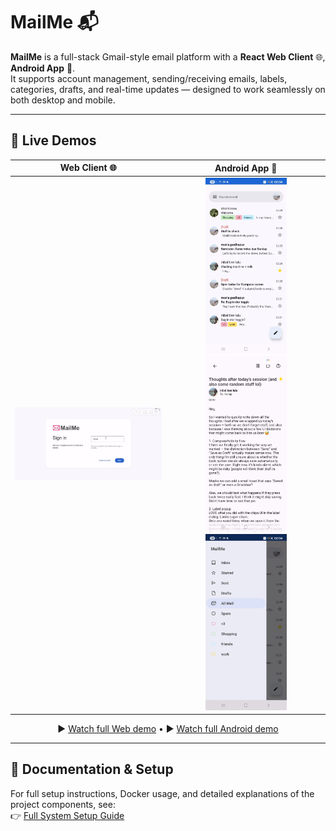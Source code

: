 # MailMe 📬

**MailMe** is a full-stack Gmail-style email platform with a **React Web Client** 🌐, **Android App** 📱.  
It supports account management, sending/receiving emails, labels, categories, drafts, and real-time updates — designed to work seamlessly on both desktop and mobile.

---

## 🎥 Live Demos


| Web Client 🌐 | Android App 📱 |
|:-------------:|:--------------:|
| <img src="wiki/images/web/web_demo.gif" alt="Web Demo" width="400"/> | <img src="wiki/images/app/ui-mailbox1.jpg" alt="Mailbox" width="130"/> <img src="wiki/images/app/ui-mail-details.jpg" alt="Mail Details" width="130"/> <img src="wiki/images/app/ui-sidebar.jpg" alt="Sidebar" width="130"/> |

<p align="center">
  ▶️ <a href="wiki/images/web/web_demo.mp4">Watch full Web demo</a> • 
  ▶️ <a href="wiki/images/app/android_demo.mp4">Watch full Android demo</a>
</p>

---

## 📖 Documentation & Setup

For full setup instructions, Docker usage, and detailed explanations of the project components, see:  
👉 [Full System Setup Guide](wiki/FullSystemSetup.md)
